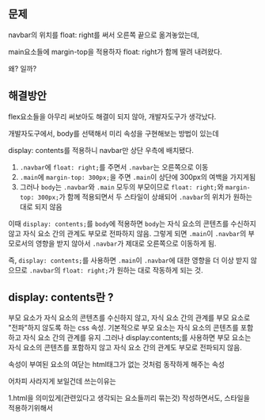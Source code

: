 ## 문제

navbar의 위치를 float: right를 써서 오른쪽 끝으로 옮겨놓았는데,

main요소들에 margin-top을 적용하자 float: right가 함께 딸려 내려왔다.

왜? 일까?

## 해결방안

flex요소들을 아무리 써보아도 해결이 되지 않아, 개발자도구가 생각났다.

개발자도구에서, body를 선택해서 미리 속성을 구현해보는 방법이 있는데

display: contents를 적용하니 navbar만 상단 우측에 배치됐다.

1. `.navbar`에 `float: right;`를 주면서 `.navbar`는 오른쪽으로 이동
2. `.main`에 `margin-top: 300px;`을 주면 `.main`이 상단에 300px의 여백을 가지게됨
3. 그러나 `body`는 `.navbar`와 `.main` 모두의 부모이므로 `float: right;`와 `margin-top: 300px;`가 함께 적용되면서 두 스타일이 상쇄되어 `.navbar`의 위치가 원하는 대로 되지 않음

이때 `display: contents;`를 `body`에 적용하면 `body`는 자식 요소의 콘텐츠를 수신하지 않고 자식 요소 간의 관계도 부모로 전파하지 않음. 그렇게 되면 `.main`이 `.navbar`의 부모로서의 영향을 받지 않아서 `.navbar`가 제대로 오른쪽으로 이동하게 됨.

즉, `display: contents;`를 사용하면 `.main`이 `.navbar`에 대한 영향을 더 이상 받지 않으므로 `.navbar`의 `float: right;`가 원하는 대로 작동하게 되는 것.

## display: contents란 ?

부모 요소가 자식 요소의 콘텐츠를 수신하지 않고, 자식 요소 간의 관계를 부모 요소로 "전파"하지 않도록 하는 css 속성. 기본적으로 부모 요소는 자식 요소의 콘텐츠를 포함하고 자식 요소 간의 관계를 유지 .그러나 display:contents;를 사용하면 부모 요소는 자식 요소의 콘텐츠를 포함하지 않고 자식 요소 간의 관계도 부모로 전파되지 않음.

속성이 부여된 요소의 여닫는 html태그가 없는 것처럼 동작하게 해주는 속성

어차피 사라지게 보일건데 쓰는이유는

1.html을 의미있게(관련있다고 생각되는 요소들끼리 묶는것) 작성하면서도, 스타일을 적용하기위해서
